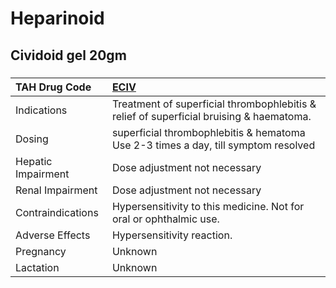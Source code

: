# Heparinoid

## Cividoid gel 20gm

##### 

| TAH Drug Code      | [ECIV](https://www.tahsda.org.tw/drugs/hissearch.php?drug_code=ECIV)                    |
|:-------------------|:----------------------------------------------------------------------------------------|
| Indications        | Treatment of superficial thrombophlebitis & relief of superficial bruising & haematoma. |
| Dosing             | superficial thrombophlebitis & hematoma Use 2-3 times a day, till symptom resolved      |
| Hepatic Impairment | Dose adjustment not necessary                                                           |
| Renal Impairment   | Dose adjustment not necessary                                                           |
| Contraindications  | Hypersensitivity to this medicine. Not for oral or ophthalmic use.                      |
| Adverse Effects    | Hypersensitivity reaction.                                                              |
| Pregnancy          | Unknown                                                                                 |
| Lactation          | Unknown                                                                                 |

